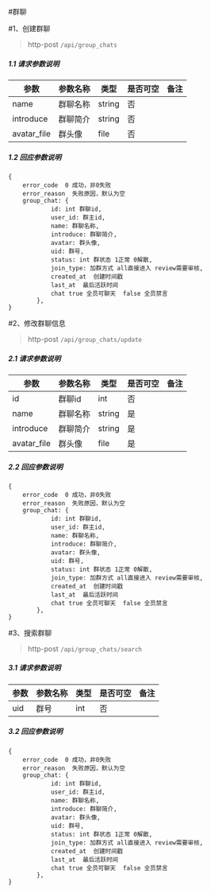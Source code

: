 #群聊

#1、创建群聊

> http-post ```/api/group_chats```
##### 1.1 请求参数说明
|参数|参数名称|类型|是否可空|备注
|---|---|---|---|---
|name|群聊名称|string|否||
|introduce|群聊简介|string|否||
|avatar_file|群头像|file|否|||

##### 1.2 回应参数说明
```
{
    error_code  0 成功，非0失败
    error_reason  失败原因，默认为空
    group_chat: {
            id: int 群聊id,
            user_id: 群主id,
            name: 群聊名称,
            introduce: 群聊简介,
            avatar: 群头像,
            uid: 群号,
            status: int 群状态 1正常 0解散,
            join_type: 加群方式 all直接进入 review需要审核,
            created_at  创建时间戳
            last_at  最后活跃时间
            chat true 全员可聊天  false 全员禁言
        },     
}
```
#2、修改群聊信息

> http-post ```/api/group_chats/update```
##### 2.1 请求参数说明
|参数|参数名称|类型|是否可空|备注
|---|---|---|---|---
|id|群聊id|int|否||
|name|群聊名称|string|是||
|introduce|群聊简介|string|是||
|avatar_file|群头像|file|是|||

##### 2.2 回应参数说明
```
{
    error_code  0 成功，非0失败
    error_reason  失败原因，默认为空
    group_chat: {
            id: int 群聊id,
            user_id: 群主id,
            name: 群聊名称,
            introduce: 群聊简介,
            avatar: 群头像,
            uid: 群号,
            status: int 群状态 1正常 0解散,
            join_type: 加群方式 all直接进入 review需要审核,
            created_at  创建时间戳
            last_at  最后活跃时间
            chat true 全员可聊天  false 全员禁言
        },     
}
```

#3、搜索群聊

> http-post ```/api/group_chats/search```
##### 3.1 请求参数说明
|参数|参数名称|类型|是否可空|备注
|---|---|---|---|---
|uid|群号|int|否|||

##### 3.2 回应参数说明
```
{
    error_code  0 成功，非0失败
    error_reason  失败原因，默认为空
    group_chat: {
            id: int 群聊id,
            user_id: 群主id,
            name: 群聊名称,
            introduce: 群聊简介,
            avatar: 群头像,
            uid: 群号,
            status: int 群状态 1正常 0解散,
            join_type: 加群方式 all直接进入 review需要审核,
            created_at  创建时间戳
            last_at  最后活跃时间
            chat true 全员可聊天  false 全员禁言
        },     
}
```